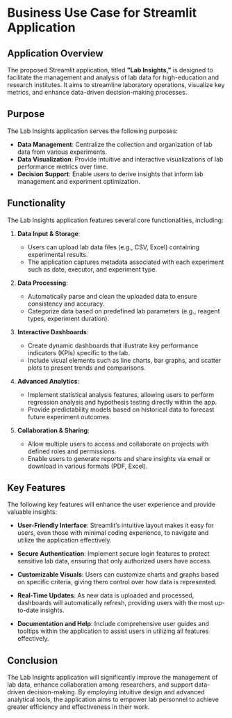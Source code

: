 # Business Use Case for Streamlit Application

## Application Overview
The proposed Streamlit application, titled **"Lab Insights,"** is designed to facilitate the management and analysis of lab data for high-education and research institutes. It aims to streamline laboratory operations, visualize key metrics, and enhance data-driven decision-making processes.

## Purpose
The Lab Insights application serves the following purposes:
- **Data Management**: Centralize the collection and organization of lab data from various experiments.
- **Data Visualization**: Provide intuitive and interactive visualizations of lab performance metrics over time.
- **Decision Support**: Enable users to derive insights that inform lab management and experiment optimization.

## Functionality
The Lab Insights application features several core functionalities, including:

1. **Data Input & Storage**:
   - Users can upload lab data files (e.g., CSV, Excel) containing experimental results.
   - The application captures metadata associated with each experiment such as date, executor, and experiment type.

2. **Data Processing**:
   - Automatically parse and clean the uploaded data to ensure consistency and accuracy.
   - Categorize data based on predefined lab parameters (e.g., reagent types, experiment duration).

3. **Interactive Dashboards**:
   - Create dynamic dashboards that illustrate key performance indicators (KPIs) specific to the lab.
   - Include visual elements such as line charts, bar graphs, and scatter plots to present trends and comparisons.

4. **Advanced Analytics**:
   - Implement statistical analysis features, allowing users to perform regression analysis and hypothesis testing directly within the app.
   - Provide predictability models based on historical data to forecast future experiment outcomes.

5. **Collaboration & Sharing**:
   - Allow multiple users to access and collaborate on projects with defined roles and permissions.
   - Enable users to generate reports and share insights via email or download in various formats (PDF, Excel).

## Key Features
The following key features will enhance the user experience and provide valuable insights:

- **User-Friendly Interface**: Streamlit’s intuitive layout makes it easy for users, even those with minimal coding experience, to navigate and utilize the application effectively.
  
- **Secure Authentication**: Implement secure login features to protect sensitive lab data, ensuring that only authorized users have access.
  
- **Customizable Visuals**: Users can customize charts and graphs based on specific criteria, giving them control over how data is represented.
  
- **Real-Time Updates**: As new data is uploaded and processed, dashboards will automatically refresh, providing users with the most up-to-date insights.
  
- **Documentation and Help**: Include comprehensive user guides and tooltips within the application to assist users in utilizing all features effectively.

## Conclusion
The Lab Insights application will significantly improve the management of lab data, enhance collaboration among researchers, and support data-driven decision-making. By employing intuitive design and advanced analytical tools, the application aims to empower lab personnel to achieve greater efficiency and effectiveness in their work.